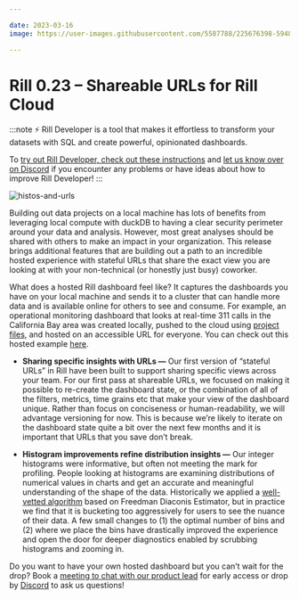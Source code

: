 ```yaml
---

date: 2023-03-16
image: https://user-images.githubusercontent.com/5587788/225676398-594861ea-38b8-474e-b67f-e31e01c63447.png

---
```



# Rill 0.23 – Shareable URLs for Rill Cloud

:::note
⚡ Rill Developer is a tool that makes it effortless to transform your datasets with SQL and create powerful, opinionated dashboards.

To [try out Rill Developer, check out these instructions](../home/install) and [let us know over on Discord](https://bit.ly/3bbcSl9) if you encounter any problems or have ideas about how to improve Rill Developer!
:::

![histos-and-urls](https://user-images.githubusercontent.com/5587788/225676571-5586e186-a7fa-4c36-bf00-a185d17e6416.gif "808738772")


Building out data projects on a local machine has lots of benefits from leveraging local compute with duckDB to having a clear security perimeter around your data and analysis. However, most great analyses should be shared with others to make an impact in your organization. This release brings additional features that are building out a path to an incredible hosted experience with stateful URLs that share the exact view you are looking at with your non-technical (or honestly just busy) coworker.  

What does a hosted Rill dashboard feel like? It captures the dashboards you have on your local machine and sends it to a cluster that can handle more data and is available online for others to see and consume. For example, an operational monitoring dashboard that looks at real-time 311 calls in the California Bay area was created locally, pushed to the cloud using [project files](https://github.com/rilldata/rill-311-operations-example), and hosted on an accessible URL for everyone. You can check out this hosted example [here](https://311.rilldata.io/dashboard/dashboard_311_calls). 

- **Sharing specific insights with URLs —** Our first version of “stateful URLs” in Rill have been built to support sharing specific views across your team. For our first pass at shareable URLs, we focused on making it possible to re-create the dashboard state, or the combination of all of the filters, metrics, time grains etc that make your view of the dashboard unique.  Rather than focus on conciseness or human-readability, we will advantage versioning for now. This is because we’re likely to iterate on the dashboard state quite a bit over the next few months and it is important that URLs that you save don’t break.

- **Histogram improvements refine distribution insights —** Our integer histograms were informative, but often not meeting the mark for profiling. People looking at histograms are examining distributions of numerical values in charts and get an accurate and meaningful understanding of the shape of the data. Historically we applied a [well-vetted algorithm](https://docs.rilldata.com/notes/0.4#smarter-numeric-profiling) based on Freedman Diaconis Estimator, but in practice we find that it is bucketing too aggressively for users to see the nuance of their data. A few small changes to (1) the optimal number of bins and (2) where we place the bins have drastically improved the experience and open the door for deeper diagnostics enabled by scrubbing histograms and zooming in.

Do you want to have your own hosted dashboard but you can’t wait for the drop? Book a [meeting to chat with our product lead](https://calendly.com/marissa-gorlick/rill-closed-beta-discovery) for early access or drop by [Discord](https://bit.ly/3bbcSl9) to ask us questions!
